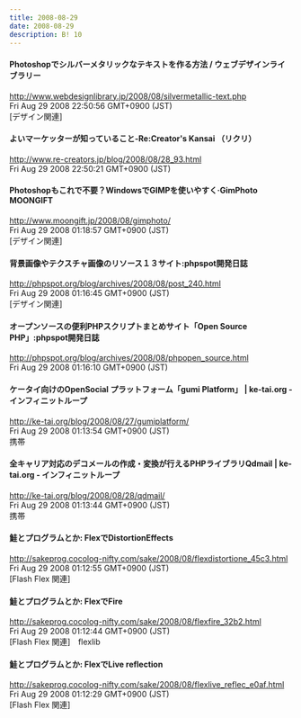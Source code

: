 ```yaml
---
title: 2008-08-29
date: 2008-08-29
description: B! 10
---
```


#### Photoshopでシルバーメタリックなテキストを作る方法 / ウェブデザインライブラリー
http://www.webdesignlibrary.jp/2008/08/silvermetallic-text.php<br>
Fri Aug 29 2008 22:50:56 GMT+0900 (JST)<br>
[デザイン関連]


####   よいマーケッターが知っていること-Re:Creator's Kansai （リクリ）
http://www.re-creators.jp/blog/2008/08/28_93.html<br>
Fri Aug 29 2008 22:50:21 GMT+0900 (JST)<br>


#### Photoshopもこれで不要？WindowsでGIMPを使いやすく·GimPhoto MOONGIFT
http://www.moongift.jp/2008/08/gimphoto/<br>
Fri Aug 29 2008 01:18:57 GMT+0900 (JST)<br>
[デザイン関連]


#### 背景画像やテクスチャ画像のリソース１３サイト:phpspot開発日誌
http://phpspot.org/blog/archives/2008/08/post_240.html<br>
Fri Aug 29 2008 01:16:45 GMT+0900 (JST)<br>
[デザイン関連]


#### オープンソースの便利PHPスクリプトまとめサイト「Open Source PHP」:phpspot開発日誌
http://phpspot.org/blog/archives/2008/08/phpopen_source.html<br>
Fri Aug 29 2008 01:16:10 GMT+0900 (JST)<br>


#### ケータイ向けのOpenSocial プラットフォーム「gumi Platform」 | ke-tai.org - インフィニットループ
http://ke-tai.org/blog/2008/08/27/gumiplatform/<br>
Fri Aug 29 2008 01:13:54 GMT+0900 (JST)<br>
携帯


#### 全キャリア対応のデコメールの作成・変換が行えるPHPライブラリQdmail | ke-tai.org - インフィニットループ
http://ke-tai.org/blog/2008/08/28/qdmail/<br>
Fri Aug 29 2008 01:13:44 GMT+0900 (JST)<br>
携帯


#### 鮭とプログラムとか: FlexでDistortionEffects
http://sakeprog.cocolog-nifty.com/sake/2008/08/flexdistortione_45c3.html<br>
Fri Aug 29 2008 01:12:55 GMT+0900 (JST)<br>
[Flash Flex 関連]


#### 鮭とプログラムとか: FlexでFire
http://sakeprog.cocolog-nifty.com/sake/2008/08/flexfire_32b2.html<br>
Fri Aug 29 2008 01:12:44 GMT+0900 (JST)<br>
[Flash Flex 関連]　flexlib


#### 鮭とプログラムとか: FlexでLive reflection
http://sakeprog.cocolog-nifty.com/sake/2008/08/flexlive_reflec_e0af.html<br>
Fri Aug 29 2008 01:12:29 GMT+0900 (JST)<br>
[Flash Flex 関連]


